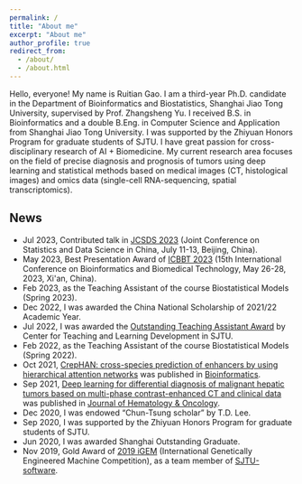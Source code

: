 ```yaml
---
permalink: /
title: "About me"
excerpt: "About me"
author_profile: true
redirect_from: 
  - /about/
  - /about.html
---
```


Hello, everyone! My name is Ruitian Gao. I am a third-year Ph.D. candidate in the Department of Bioinformatics and Biostatistics, Shanghai Jiao Tong University, supervised by Prof. Zhangsheng Yu. I received B.S. in Bioinformatics and a double B.Eng. in Computer Science and Application from Shanghai Jiao Tong University. I was supported by the Zhiyuan Honors Program for graduate students of SJTU. I have great passion for cross-disciplinary research of AI + Biomedicine. My current research area focuses on the field of precise diagnosis and prognosis of tumors using deep learning  and statistical methods based on medical images (CT, histological images) and omics data (single-cell RNA-sequencing, spatial transcriptomics).

## News
- Jul 2023, Contributed talk in [JCSDS 2023](https://jcsds2023.pku.edu.cn/) (Joint Conference on Statistics and Data Science in China, July 11-13, Beijing, China).
- May 2023, Best Presentation Award of [ICBBT 2023](http://www.icbbt.org/index.htm) (15th International Conference on Bioinformatics and Biomedical Technology, May 26-28, 2023, Xi'an, China).
- Feb 2023, as the Teaching Assistant of the course Biostatistical Models (Spring 2023).
- Dec 2022, I was awarded the China National Scholarship of 2021/22 Academic Year.
- Jul 2022, I was awarded the [Outstanding Teaching Assistant Award](https://ctldnew.sjtu.edu.cn/storage/article/2022/12/360716f7848b469495a0ab48fe56c033.jpg) by Center for Teaching and Learning Development in SJTU.
- Feb 2022, as the Teaching Assistant of the course Biostatistical Models (Spring 2022).
- Oct 2021, [CrepHAN: cross-species prediction of enhancers by using hierarchical attention networks](https://academic.oup.com/bioinformatics/article-abstract/37/20/3436/6274648) was published in [Bioinformatics](https://academic.oup.com/bioinformatics).
- Sep 2021, [Deep learning for differential diagnosis of malignant hepatic tumors based on multi-phase contrast-enhanced CT and clinical data](https://jhoonline.biomedcentral.com/articles/10.1186/s13045-021-01167-2) was published in [Journal of Hematology & Oncology](https://jhoonline.biomedcentral.com/).
- Dec 2020, I was endowed “Chun-Tsung scholar” by T.D. Lee.
- Sep 2020, I was supported by the Zhiyuan Honors Program for graduate students of SJTU.
- Jun 2020, I was awarded Shanghai Outstanding Graduate.
- Nov 2019, Gold Award of [2019 iGEM](https://2019.igem.org/Main_Page) (International Genetically Engineered Machine Competition), as a team member of [SJTU-software](https://2019.igem.org/Team:SJTU-software).

